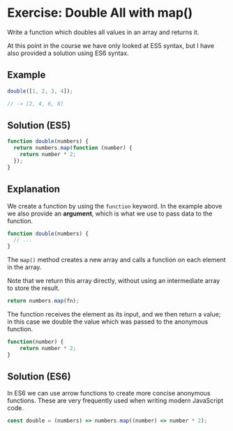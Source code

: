 # Exercise: Double All with map()

Write a function which doubles all values in an array and returns it.

At this point in the course we have only looked at ES5 syntax, but I have also provided a solution using ES6 syntax.

## Example

```js
double([1, 2, 3, 4]);

// -> [2, 4, 6, 8]
```

## Solution (ES5)

```js
function double(numbers) {
  return numbers.map(function (number) {
    return number * 2;
  });
}
```

## Explanation

We create a function by using the `function` keyword. In the example above we also provide an **argument**, which is what we use to pass data to the function.

```js
function double(numbers) {
  // ...
}
```

The `map()` method creates a new array and calls a function on each element in the array.

Note that we return this array directly, without using an intermediate array to store the result.

```js
return numbers.map(fn);
```

The function receives the element as its input, and we then return a value; in this case we double the value which was passed to the anonymous function.

```js
function(number) {
    return number * 2;
}
```

## Solution (ES6)

In ES6 we can use arrow functions to create more concise anonymous functions. These are very frequently used when writing modern JavaScript code.

```js
const double = (numbers) => numbers.map((number) => number * 2);
```
